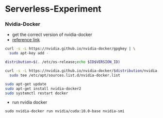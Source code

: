 # Serverless-Experiment
### Nvidia-Docker
- get the correct version of nvidia-docker
- [reference link](https://github.com/NVIDIA/nvidia-docker)
```bash
curl -s -L https://nvidia.github.io/nvidia-docker/gpgkey | \
  sudo apt-key add -

distribution=$(. /etc/os-release;echo $ID$VERSION_ID)

curl -s -L https://nvidia.github.io/nvidia-docker/$distribution/nvidia-docker.list | \
  sudo tee /etc/apt/sources.list.d/nvidia-docker.list

sudo apt-get update
sudo apt-get install nvidia-docker2
sudo systemctl restart docker
```
- run nvidia docker
```
sudo nvidia-docker run nvidia/cuda:10.0-base nvidia-smi
```

